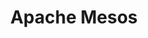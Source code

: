 ---
logohandle: apache_mesos
sort: mesos
tags:
- apache
- container
title: Apache Mesos
twitter: https://x.com/ApacheMesos
website: http://mesos.apache.org/
wikipedia: https://en.wikipedia.org/wiki/Apache_Mesos
---